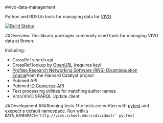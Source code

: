 #vivo-data-management

Python and RDFLib tools for managing data for [VIVO](http://vivoweb.org).


[![Build Status](https://secure.travis-ci.org/Brown-University-Library/vivo-data-management.png?branch=master)](http://travis-ci.org/Brown-University-Library/vivo-data-management)

##Overview
This library packages commonly used tools for managing VIVO data at Brown.

Including:


 - CrossRef search api
 - CrossRef lookup by [OpenURL](http://labs.crossref.org/openurl/) (requires key)
 - [Profiles Research Networking Software (RNS) Disambiguation Engine](http://profiles.catalyst.harvard.edu/docs/ProfilesRNS_DisambiguationEngine.pdf)from the Harvard Catalyst project
 -  Pubmed API
 - Pubmed [ID Converter API](https://www.ncbi.nlm.nih.gov/pmc/tools/id-converter-api/)
 - Text processing utilities for matching author names
 - Vitro/VIVO SPARQL Update client


##Development
###Running tests
The tests are written with [pytest](http://pytest.org/latest/) and exepect a default namespace.  Run with `$ DATA_NAMESPACE='http://vivo.school.edu/individual/' py.test`
